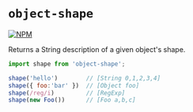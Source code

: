 # `object-shape`

[![NPM](https://img.shields.io/npm/v/object-shape.svg)](https://www.npmjs.com/package/object-shape)

Returns a String description of a given object's shape.

```js
import shape from 'object-shape';

shape('hello')        // [String 0,1,2,3,4]
shape({ foo:'bar' })  // [Object foo]
shape(/reg/i)         // [RegExp]
shape(new Foo())      // [Foo a,b,c]
```
